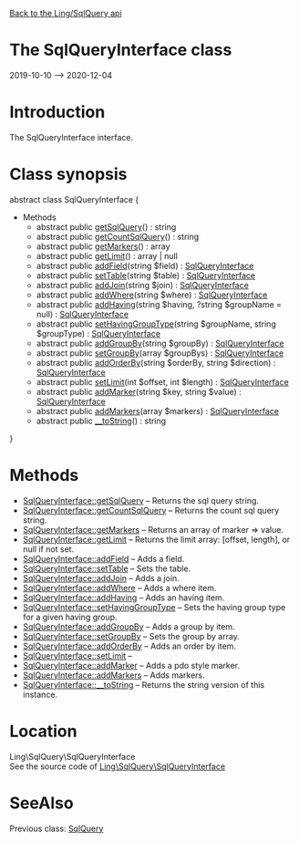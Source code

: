[Back to the Ling/SqlQuery api](https://github.com/lingtalfi/SqlQuery/blob/master/doc/api/Ling/SqlQuery.md)



The SqlQueryInterface class
================
2019-10-10 --> 2020-12-04






Introduction
============

The SqlQueryInterface interface.



Class synopsis
==============


abstract class <span class="pl-k">SqlQueryInterface</span>  {

- Methods
    - abstract public [getSqlQuery](https://github.com/lingtalfi/SqlQuery/blob/master/doc/api/Ling/SqlQuery/SqlQueryInterface/getSqlQuery.md)() : string
    - abstract public [getCountSqlQuery](https://github.com/lingtalfi/SqlQuery/blob/master/doc/api/Ling/SqlQuery/SqlQueryInterface/getCountSqlQuery.md)() : string
    - abstract public [getMarkers](https://github.com/lingtalfi/SqlQuery/blob/master/doc/api/Ling/SqlQuery/SqlQueryInterface/getMarkers.md)() : array
    - abstract public [getLimit](https://github.com/lingtalfi/SqlQuery/blob/master/doc/api/Ling/SqlQuery/SqlQueryInterface/getLimit.md)() : array | null
    - abstract public [addField](https://github.com/lingtalfi/SqlQuery/blob/master/doc/api/Ling/SqlQuery/SqlQueryInterface/addField.md)(string $field) : [SqlQueryInterface](https://github.com/lingtalfi/SqlQuery/blob/master/doc/api/Ling/SqlQuery/SqlQueryInterface.md)
    - abstract public [setTable](https://github.com/lingtalfi/SqlQuery/blob/master/doc/api/Ling/SqlQuery/SqlQueryInterface/setTable.md)(string $table) : [SqlQueryInterface](https://github.com/lingtalfi/SqlQuery/blob/master/doc/api/Ling/SqlQuery/SqlQueryInterface.md)
    - abstract public [addJoin](https://github.com/lingtalfi/SqlQuery/blob/master/doc/api/Ling/SqlQuery/SqlQueryInterface/addJoin.md)(string $join) : [SqlQueryInterface](https://github.com/lingtalfi/SqlQuery/blob/master/doc/api/Ling/SqlQuery/SqlQueryInterface.md)
    - abstract public [addWhere](https://github.com/lingtalfi/SqlQuery/blob/master/doc/api/Ling/SqlQuery/SqlQueryInterface/addWhere.md)(string $where) : [SqlQueryInterface](https://github.com/lingtalfi/SqlQuery/blob/master/doc/api/Ling/SqlQuery/SqlQueryInterface.md)
    - abstract public [addHaving](https://github.com/lingtalfi/SqlQuery/blob/master/doc/api/Ling/SqlQuery/SqlQueryInterface/addHaving.md)(string $having, ?string $groupName = null) : [SqlQueryInterface](https://github.com/lingtalfi/SqlQuery/blob/master/doc/api/Ling/SqlQuery/SqlQueryInterface.md)
    - abstract public [setHavingGroupType](https://github.com/lingtalfi/SqlQuery/blob/master/doc/api/Ling/SqlQuery/SqlQueryInterface/setHavingGroupType.md)(string $groupName, string $groupType) : [SqlQueryInterface](https://github.com/lingtalfi/SqlQuery/blob/master/doc/api/Ling/SqlQuery/SqlQueryInterface.md)
    - abstract public [addGroupBy](https://github.com/lingtalfi/SqlQuery/blob/master/doc/api/Ling/SqlQuery/SqlQueryInterface/addGroupBy.md)(string $groupBy) : [SqlQueryInterface](https://github.com/lingtalfi/SqlQuery/blob/master/doc/api/Ling/SqlQuery/SqlQueryInterface.md)
    - abstract public [setGroupBy](https://github.com/lingtalfi/SqlQuery/blob/master/doc/api/Ling/SqlQuery/SqlQueryInterface/setGroupBy.md)(array $groupBys) : [SqlQueryInterface](https://github.com/lingtalfi/SqlQuery/blob/master/doc/api/Ling/SqlQuery/SqlQueryInterface.md)
    - abstract public [addOrderBy](https://github.com/lingtalfi/SqlQuery/blob/master/doc/api/Ling/SqlQuery/SqlQueryInterface/addOrderBy.md)(string $orderBy, string $direction) : [SqlQueryInterface](https://github.com/lingtalfi/SqlQuery/blob/master/doc/api/Ling/SqlQuery/SqlQueryInterface.md)
    - abstract public [setLimit](https://github.com/lingtalfi/SqlQuery/blob/master/doc/api/Ling/SqlQuery/SqlQueryInterface/setLimit.md)(int $offset, int $length) : [SqlQueryInterface](https://github.com/lingtalfi/SqlQuery/blob/master/doc/api/Ling/SqlQuery/SqlQueryInterface.md)
    - abstract public [addMarker](https://github.com/lingtalfi/SqlQuery/blob/master/doc/api/Ling/SqlQuery/SqlQueryInterface/addMarker.md)(string $key, string $value) : [SqlQueryInterface](https://github.com/lingtalfi/SqlQuery/blob/master/doc/api/Ling/SqlQuery/SqlQueryInterface.md)
    - abstract public [addMarkers](https://github.com/lingtalfi/SqlQuery/blob/master/doc/api/Ling/SqlQuery/SqlQueryInterface/addMarkers.md)(array $markers) : [SqlQueryInterface](https://github.com/lingtalfi/SqlQuery/blob/master/doc/api/Ling/SqlQuery/SqlQueryInterface.md)
    - abstract public [__toString](https://github.com/lingtalfi/SqlQuery/blob/master/doc/api/Ling/SqlQuery/SqlQueryInterface/__toString.md)() : string

}






Methods
==============

- [SqlQueryInterface::getSqlQuery](https://github.com/lingtalfi/SqlQuery/blob/master/doc/api/Ling/SqlQuery/SqlQueryInterface/getSqlQuery.md) &ndash; Returns the sql query string.
- [SqlQueryInterface::getCountSqlQuery](https://github.com/lingtalfi/SqlQuery/blob/master/doc/api/Ling/SqlQuery/SqlQueryInterface/getCountSqlQuery.md) &ndash; Returns the count sql query string.
- [SqlQueryInterface::getMarkers](https://github.com/lingtalfi/SqlQuery/blob/master/doc/api/Ling/SqlQuery/SqlQueryInterface/getMarkers.md) &ndash; Returns an array of marker => value.
- [SqlQueryInterface::getLimit](https://github.com/lingtalfi/SqlQuery/blob/master/doc/api/Ling/SqlQuery/SqlQueryInterface/getLimit.md) &ndash; Returns the limit array: [offset, length], or null if not set.
- [SqlQueryInterface::addField](https://github.com/lingtalfi/SqlQuery/blob/master/doc/api/Ling/SqlQuery/SqlQueryInterface/addField.md) &ndash; Adds a field.
- [SqlQueryInterface::setTable](https://github.com/lingtalfi/SqlQuery/blob/master/doc/api/Ling/SqlQuery/SqlQueryInterface/setTable.md) &ndash; Sets the table.
- [SqlQueryInterface::addJoin](https://github.com/lingtalfi/SqlQuery/blob/master/doc/api/Ling/SqlQuery/SqlQueryInterface/addJoin.md) &ndash; Adds a join.
- [SqlQueryInterface::addWhere](https://github.com/lingtalfi/SqlQuery/blob/master/doc/api/Ling/SqlQuery/SqlQueryInterface/addWhere.md) &ndash; Adds a where item.
- [SqlQueryInterface::addHaving](https://github.com/lingtalfi/SqlQuery/blob/master/doc/api/Ling/SqlQuery/SqlQueryInterface/addHaving.md) &ndash; Adds an having item.
- [SqlQueryInterface::setHavingGroupType](https://github.com/lingtalfi/SqlQuery/blob/master/doc/api/Ling/SqlQuery/SqlQueryInterface/setHavingGroupType.md) &ndash; Sets the having group type for a given having group.
- [SqlQueryInterface::addGroupBy](https://github.com/lingtalfi/SqlQuery/blob/master/doc/api/Ling/SqlQuery/SqlQueryInterface/addGroupBy.md) &ndash; Adds a group by item.
- [SqlQueryInterface::setGroupBy](https://github.com/lingtalfi/SqlQuery/blob/master/doc/api/Ling/SqlQuery/SqlQueryInterface/setGroupBy.md) &ndash; Sets the group by array.
- [SqlQueryInterface::addOrderBy](https://github.com/lingtalfi/SqlQuery/blob/master/doc/api/Ling/SqlQuery/SqlQueryInterface/addOrderBy.md) &ndash; Adds an order by item.
- [SqlQueryInterface::setLimit](https://github.com/lingtalfi/SqlQuery/blob/master/doc/api/Ling/SqlQuery/SqlQueryInterface/setLimit.md) &ndash; 
- [SqlQueryInterface::addMarker](https://github.com/lingtalfi/SqlQuery/blob/master/doc/api/Ling/SqlQuery/SqlQueryInterface/addMarker.md) &ndash; Adds a pdo style marker.
- [SqlQueryInterface::addMarkers](https://github.com/lingtalfi/SqlQuery/blob/master/doc/api/Ling/SqlQuery/SqlQueryInterface/addMarkers.md) &ndash; Adds markers.
- [SqlQueryInterface::__toString](https://github.com/lingtalfi/SqlQuery/blob/master/doc/api/Ling/SqlQuery/SqlQueryInterface/__toString.md) &ndash; Returns the string version of this instance.





Location
=============
Ling\SqlQuery\SqlQueryInterface<br>
See the source code of [Ling\SqlQuery\SqlQueryInterface](https://github.com/lingtalfi/SqlQuery/blob/master/SqlQueryInterface.php)



SeeAlso
==============
Previous class: [SqlQuery](https://github.com/lingtalfi/SqlQuery/blob/master/doc/api/Ling/SqlQuery/SqlQuery.md)<br>

